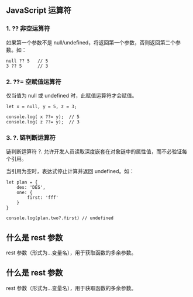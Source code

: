 ## JavaScript 运算符

### 1. ?? 非空运算符

如果第一个参数不是 null/undefined，将返回第一个参数，否则返回第二个参数。如：   
```
null ?? 5   // 5
3 ?? 5      // 3
```
   

### 2. ??= 空赋值运算符   
   
仅当值为 null 或 undefined 时，此赋值运算符才会赋值。
```
let x = null, y = 5, z = 3;

console.log( x ??= y);  // 5
console.log( z ??= y);  // 3
```
   

### 3. ?. 链判断运算符   
链判断运算符 ?. 允许开发人员读取深度嵌套在对象链中的属性值，而不必验证每个引用。   
   
当引用为空时，表达式停止计算并返回 undefined。如：
```
let plan = {
    des: 'DES',
    one: {
        first: 'fff'
    }
}

console.log(plan.two?.first) // undefined
```

## 什么是 rest 参数   
   
rest 参数（形式为...变量名），用于获取函数的多余参数。


## 什么是 rest 参数   
   
rest 参数（形式为...变量名），用于获取函数的多余参数。